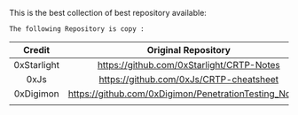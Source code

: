 This is the best collection of best repository available:

`The following Repository is copy :`


|   Credit    |                  Original Repository                   | Name                      |
| :---------: | :----------------------------------------------------: | ------------------------- |
| 0xStarlight |       https://github.com/0xStarlight/CRTP-Notes        | CRTP-Notes                |
|    0xJs     |        https://github.com/0xJs/CRTP-cheatsheet         | CRTP-cheatsheet           |
|  0xDigimon  | https://github.com/0xDigimon/PenetrationTesting_Notes- | PenetrationTesting_Notes- |
|             |                                                        |                           |
